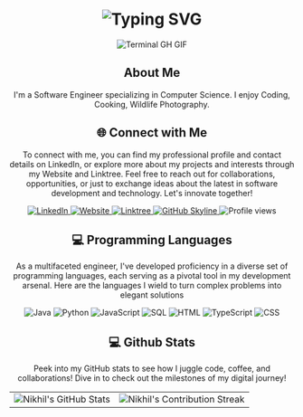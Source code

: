 <div align="center">
    <h1><img src="https://readme-typing-svg.herokuapp.com?font=Jetbrains+mono&size=40&duration=3000&color=81ccd3&center=true&vCenter=true&width=435&lines=Hi There👋..+I'm+Nikhil;This+is..;..my+Github..;" alt="Typing SVG"/></h1>
    <p><img src="https://media.giphy.com/media/CuuSHzuc0O166MRfjt/giphy.gif?cid=790b7611lktsuzagd8svh6znc30lswv27s8cjdgcf6mah35i&ep=v1_gifs_search&rid=giphy.gif&ct=g" alt="Terminal GH GIF" /></p>
</div>

<div align="center">
    <h2> About Me</h2>
    <p>I'm a Software Engineer specializing in Computer Science. I enjoy Coding, Cooking, Wildlife Photography.</p>
</div>

<div align="center">
<h2 align="center" class="section-heading">🌐 Connect with Me</h2>
<p> To connect with me, you can find my professional profile and contact details on LinkedIn, or explore more about my projects and interests through my Website and Linktree. Feel free to reach out for collaborations, opportunities, or just to exchange ideas about the latest in software development and technology. Let's innovate together! </p>
<div align="center">
  <a href="https://www.linkedin.com/in/nikhil-komal-kumar/">
    <img src="https://img.shields.io/badge/NikhilYakkala-0077B5?style=for-the-badge&logo=linkedin&logoColor=white" alt="LinkedIn"/>
  </a>
  <a href="https://nikhilkkyakkala.github.io/">
    <img src="https://img.shields.io/badge/Website-8544e3?style=for-the-badge&logo=NK&logoColor=white" alt="Website"/>
  </a>
  <a href="https://linktr.ee/nikhil_yakkala">
    <img src="https://img.shields.io/badge/Linktree-39E09B?style=for-the-badge&logo=Linktree&logoColor=white" alt="Linktree"/>
  </a>
<a href="https://github.com/NikhilKKYakkala" target="_blank">
    <img src="https://img.shields.io/badge/View%20on%20GitHub-%230077B5.svg?&style=for-the-badge&logo=github&logoColor=white" alt="GitHub Skyline"/>
</a>
<img src="https://komarev.com/ghpvc/?username=NikhilKKYakkala&style=for-the-badge" alt="Profile views" />
</div>

<h2 align="center" class="section-heading">💻 Programming Languages</h2>
<p> As a multifaceted engineer, I've developed proficiency in a diverse set of programming languages, each serving as a pivotal tool in my development arsenal. Here are the languages I wield to turn complex problems into elegant solutions</p>
<div align="center">
  <img src="https://img.shields.io/badge/Java-007396?style=for-the-badge&logo=java&logoColor=white" alt="Java" />
  <img src="https://img.shields.io/badge/Python-3776AB?style=for-the-badge&logo=python&logoColor=white" alt="Python"/>
  <img src="https://img.shields.io/badge/JavaScript-F7DF1E?style=for-the-badge&logo=javascript&logoColor=black" alt="JavaScript"/>
  <img src="https://img.shields.io/badge/SQL-5391FE?style=for-the-badge&logo=sql&logoColor=white" alt="SQL"/>
  <img src="https://img.shields.io/badge/HTML-4EAA25?style=for-the-badge&logo=HTML&logoColor=white" alt="HTML"/>
  <img src="https://img.shields.io/badge/TypeScript-FA7343?style=for-the-badge&logo=Typescript&logoColor=white" alt="TypeScript"/>
  <img src="https://img.shields.io/badge/CSS-0A0A0A?style=for-the-badge&logo=CSS&logoColor=white" alt="CSS"/>
</div>

<div align="center">
<h2 align="center" class="section-heading"> 💻 Github Stats</h2>
<p>Peek into my GitHub stats to see how I juggle code, coffee, and collaborations! Dive in to check out the milestones of my digital journey!</p>
 <table align="center" width="100%" height="100%" >
    <tr>
       <td><img style="border: none;" src="https://github-profile-summary-cards.vercel.app/api/cards/profile-details?username=NikhilKKYakkala&theme=github_dark" alt="Nikhil's GitHub Stats"/></td>   
       <td><img style="border: none;" src="https://github-readme-streak-stats.herokuapp.com/?user=NikhilKKYakkala&theme=merko" alt="Nikhil's Contribution Streak"/></td>
    </tr>
 </table>
 <table align="center" width="100%" height="100%" >
    <tr>
        <td><img style="border: none;" src="https://github-profile-summary-cards.vercel.app/api/cards/stats?username=NikhilKKYakkala&theme=github_dark" alt="Nikhil's GitHub Stats"/></td>
        <td><img style="border: none;" src="https://github-profile-summary-cards.vercel.app/api/cards/productive-time?username=NikhilKKYakkala&theme=github_dark&utcOffset=10" alt="Nikhil's GitHub Stats"/>
        <td><img style="border: none;" src="https://github-profile-summary-cards.vercel.app/api/cards/repos-per-language?username=NikhilKKYakkala&theme=github_dark" alt="Nikhil's GitHub Stats"/></td>
        <td><img style="border: none;" src="https://github-profile-summary-cards.vercel.app/api/cards/most-commit-language?username=NikhilKKYakkala&theme=github_dark" alt="Nikhil's GitHub Stats"/></td>
    </tr>
 </table>
</div>

## Thanks for visiting my Profile
